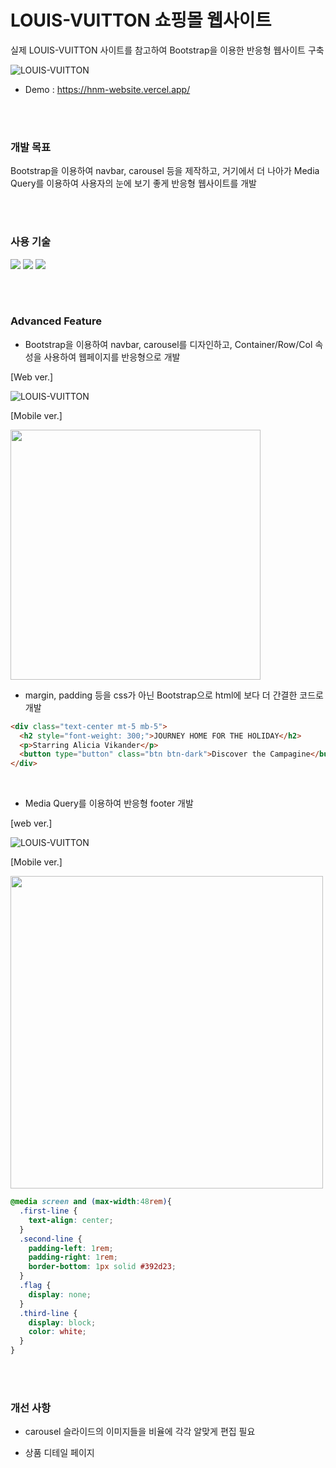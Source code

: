 # LOUIS-VUITTON 쇼핑몰 웹사이트


실제 LOUIS-VUITTON 사이트를 참고하여 Bootstrap을 이용한 반응형 웹사이트 구축

![LOUIS-VUITTON](https://user-images.githubusercontent.com/110072947/221730869-c48c63ef-39b1-41d4-8d73-90d5a559195a.png)

+ Demo : https://hnm-website.vercel.app/

<br/>
<br/>

### 개발 목표

Bootstrap을 이용하여 navbar, carousel 등을 제작하고, 거기에서 더 나아가 Media Query를 이용하여
사용자의 눈에 보기 좋게 반응형 웹사이트를 개발

<br/>
<br/>

### 사용 기술

<a href="#"><img src="https://img.shields.io/badge/HTML5-E34F26?style=flat-square&logo=HTML5&logoColor=white"/></a>
<a href="#"><img src="https://img.shields.io/badge/CSS3-1572B6?style=flat-square&logo=CSS3&logoColor=white"/></a>
<a href="#"><img src="https://img.shields.io/badge/Bootstrap-7952B3?style=flat-square&logo=Bootstrap&logoColor=white"/></a>

<br/>
<br/>

### Advanced Feature

+ Bootstrap을 이용하여 navbar, carousel를 디자인하고, Container/Row/Col 속성을 사용하여 웹페이지를 반응형으로 개발

[Web ver.]

![LOUIS-VUITTON](https://user-images.githubusercontent.com/110072947/221736855-960becd9-999d-4ab2-83bf-1cd7a5e41619.png)

[Mobile ver.]

<img src="https://user-images.githubusercontent.com/110072947/221737223-bdced515-dac4-4096-8b4c-f30102db2456.png" width="400">

<br/>

+ margin, padding 등을 css가 아닌 Bootstrap으로 html에 보다 더 간결한 코드로 개발

```html
<div class="text-center mt-5 mb-5">
  <h2 style="font-weight: 300;">JOURNEY HOME FOR THE HOLIDAY</h2>
  <p>Starring Alicia Vikander</p>
  <button type="button" class="btn btn-dark">Discover the Campagine</button>
</div>
```

<br/>

+ Media Query를 이용하여 반응형 footer 개발

[web ver.]

![LOUIS-VUITTON](https://user-images.githubusercontent.com/110072947/221751308-8b64fe60-8185-4dce-b128-06dfedee46cf.png)

[Mobile ver.]

<img src="https://user-images.githubusercontent.com/110072947/221751199-53bb14fb-e716-4c16-8c01-0d35fd5ef6db.png" width="500">

```css
@media screen and (max-width:48rem){
  .first-line {
    text-align: center;
  }
  .second-line {
    padding-left: 1rem;
    padding-right: 1rem;
    border-bottom: 1px solid #392d23;
  }
  .flag {
    display: none;
  }
  .third-line {
    display: block;
    color: white;
  }
}
```

<br/>
<br/>

### 개선 사항

+ carousel 슬라이드의 이미지들을 비율에 각각 알맞게 편집 필요

+ 상품 디테일 페이지 

